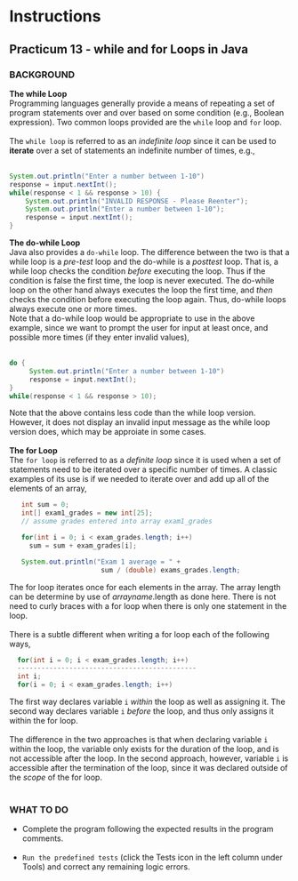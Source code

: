 # Instructions

## Practicum 13 - while and for Loops in Java

### BACKGROUND<br>
 **The while Loop**<br>
Programming languages generally provide a means of
repeating a set of program statements over and over
based on some condition (e.g., Boolean expression). 
Two common loops provided are the `while` loop and 
`for` loop.<br><br>
The `while loop` is referred to as an *indefinite loop*
since it can be used to **iterate** over a set of
statements an indefinite number of times, e.g.,<br><br>

<!-- "java" after the initial three backticks has markdown
      highlight text as Java code.
      
      Note that the final three backticks must be on their
      own line in order to be recognized. 
-->
```java 
System.out.println("Enter a number between 1-10")
response = input.nextInt();
while(response < 1 && response > 10) {
    System.out.println("INVALID RESPONSE - Please Reenter");
    System.out.println("Enter a number between 1-10");
    response = input.nextInt();
}
```
<!-- if put a break <br> before this than the backticks
     for symtax highlighting became disabled
-->
**The do-while Loop**<br>
Java also provides a `do-while` loop. The difference between
the two is that a while loop is a *pre-test* loop
and the do-while is a *posttest* loop.
That is, a while loop checks the condition *before* 
executing the loop. Thus if the condition is false the
first time, the loop is never executed. The do-while loop
on the other hand always executes the loop the first time,
and *then* checks the condition before executing the loop
again. Thus, do-while loops always execute one or more times.
<br>
Note that a do-while loop would be appropriate to use in the
above example, since we want to prompt the user for input
at least once, and possible more times (if they enter invalid
values),<br><br>

```java 
do {
     System.out.println("Enter a number between 1-10")
     response = input.nextInt();
}
while(response < 1 && response > 10); 
```
Note that the above contains less code than the while loop version.
However, it does not display an invalid input message as the
while loop version does, which may be approiate in some cases.
<br><br>
**The for Loop**<br>
The `for loop` is referred to as a *definite loop* since it is
used when a set of statements need to be iterated over a
specific number of times. A classic examples of its use is
if we needed to iterate over and add up all of the elements
of an array,
```java
   int sum = 0;
   int[] exam1_grades = new int[25];
   // assume grades entered into array exam1_grades

   for(int i = 0; i < exam_grades.length; i++)
     sum = sum + exam_grades[i];

   System.out.println("Exam 1 average = " + 
                       sum / (double) exams_grades.length;
```
The for loop iterates once for each elements in the array.
The array length can be determine by use of *arrayname*.length
as done here.  There is not need to curly braces with a for
loop when there is only one statement in the loop.<br><br>
There is a subtle different when writing a for loop each of
the following ways,
```java
  for(int i = 0; i < exam_grades.length; i++)
  ---------------------------------------------
  int i;  
  for(i = 0; i < exam_grades.length; i++)
```
The first way declares variable `i` *within* the loop as well as
assigning it. The second way declares variable `i` *before* the 
loop, and thus only assigns it within the for loop.
<br><br>
The difference in the two approaches is that when declaring
variable `i` within the loop, the variable only exists for the
duration of the loop, and is not accessible after the loop.
In the second approach, however, variable `i` is accessible 
after the termination of the loop, since it was declared
outside of the *scope* of the for loop.
<br><br>

### WHAT TO DO<br>
- Complete the program following the expected results in the
  program comments.<br><br>
- `Run the predefined tests` (click the Tests icon in the left column under Tools) and correct any remaining logic errors.
